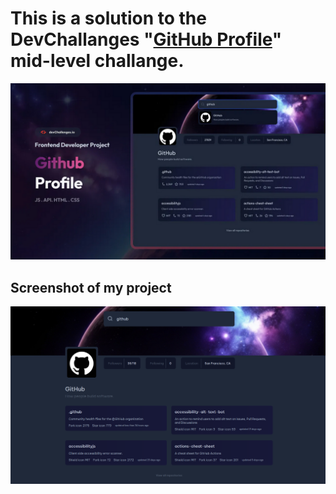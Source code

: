 # This is a solution to the DevChallanges "[GitHub Profile](https://devchallenges.io/challenge/github-profile)" mid-level challange.

![DevChallanges thumbnail](DevChallangesThumbnail.png)

## Screenshot of my project
![Screenshot](Screenshot.png)
